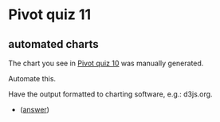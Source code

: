 # Pivot quiz 11

## automated charts

The chart you see in [Pivot quiz 10](../quiz10) was manually generated.

Automate this.

Have the output formatted to charting software, e.g.: d3js.org.

* ([answer](answer.md))
